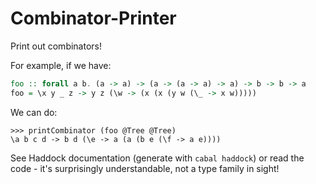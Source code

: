 # Combinator-Printer
Print out combinators!

For example, if we have:
```hs
foo :: forall a b. (a -> a) -> (a -> (a -> a) -> a) -> b -> b -> a
foo = \x y _ z -> y z (\w -> (x (x (y w (\_ -> x w)))))
```
We can do:
```
>>> printCombinator (foo @Tree @Tree)
\a b c d -> b d (\e -> a (a (b e (\f -> a e))))
```

See Haddock documentation (generate with `cabal haddock`) or read the code - it's surprisingly understandable, not a type family in sight!
